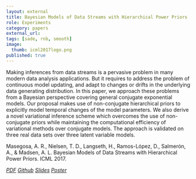 ```yaml
---
layout: external
title: Bayesian Models of Data Streams with Hierarchical Power Priors
role: Experiments
category: papers
external_url:
tags: [sade, rnb, smooth]
image:
  thumb: icml2017logo.png
published: true
---
```


Making inferences from data streams is a pervasive problem in many modern data analysis
applications. But it requires to address the problem of continuous model updating, and
adapt to changes or drifts in the underlying data generating distribution. In this paper,
we approach these problems from a Bayesian perspective covering general conjugate
exponential models. Our proposal makes use of non-conjugate hierarchical priors to
explicitly model temporal changes of the model parameters. We also derive a novel
variational inference scheme which overcomes the use of non-conjugate priors while
maintaining the computational efficiency of variational methods over conjugate models.
The approach is validated on three real data sets over three latent variable models.

Masegosa, A. R., Nielsen, T. D., Langseth, H., Ramos-López, D., Salmerón, A.,
& Madsen, A. L. Bayesian Models of Data Streams with Hierarchical Power Priors. ICML 2017.

<a href="http://proceedings.mlr.press/v70/masegosa17a.html"><i class="fa fa-file-pdf-o" aria-hidden="true"> PDF</i></a> <a href="https://github.com/amidst/toolbox"><i class="fa fa-github" aria-hidden="true" > Github</i></a> <a href="/papers/ICML2017-slides.pdf"><i class="fa fa-line-chart" aria-hidden="true" > Slides</i></a> <a href="/papers/ICML2017-poster.pdf"><i class="fa fa-line-chart" aria-hidden="true" > Poster</i></a>
